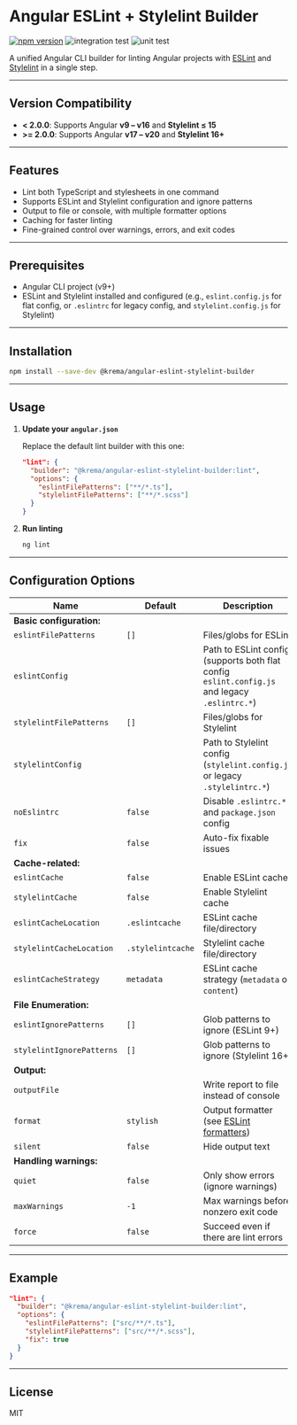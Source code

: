 # Angular ESLint + Stylelint Builder

[![npm version](https://badge.fury.io/js/@krema%2Fangular-eslint-stylelint-builder.svg)](https://badge.fury.io/js/@krema/angular-eslint-stylelint-builder)
![integration test](https://github.com/krema/angular-eslint-stylelint-builder/actions/workflows/integration-test.yml/badge.svg)
![unit test](https://github.com/krema/angular-eslint-stylelint-builder/actions/workflows/unit-test.yml/badge.svg)

A unified Angular CLI builder for linting Angular projects with [ESLint](https://eslint.org/) and [Stylelint](https://stylelint.io/) in a single step.

---

## Version Compatibility

- **< 2.0.0**: Supports Angular **v9 – v16** and **Stylelint ≤ 15**
- **>= 2.0.0**: Supports Angular **v17 – v20** and **Stylelint 16+**

---

## Features

- Lint both TypeScript and stylesheets in one command
- Supports ESLint and Stylelint configuration and ignore patterns
- Output to file or console, with multiple formatter options
- Caching for faster linting
- Fine-grained control over warnings, errors, and exit codes

---

## Prerequisites

- Angular CLI project (v9+)
- ESLint and Stylelint installed and configured (e.g., `eslint.config.js` for flat config, or `.eslintrc` for legacy config, and `stylelint.config.js` for Stylelint)

---

## Installation

```bash
npm install --save-dev @krema/angular-eslint-stylelint-builder
```

---

## Usage

1. **Update your `angular.json`**

   Replace the default lint builder with this one:

   ```json
   "lint": {
     "builder": "@krema/angular-eslint-stylelint-builder:lint",
     "options": {
       "eslintFilePatterns": ["**/*.ts"],
       "stylelintFilePatterns": ["**/*.scss"]
     }
   }
   ```

2. **Run linting**

   ```bash
   ng lint
   ```

---

## Configuration Options

| Name                     | Default           | Description                                                                 | Required | Linter    |
|--------------------------|-------------------|-----------------------------------------------------------------------------|----------|-----------|
| **Basic configuration:** |
| `eslintFilePatterns`     | `[]`              | Files/globs for ESLint                                                      | Yes      | eslint    |
| `eslintConfig`           |                   | Path to ESLint config (supports both flat config `eslint.config.js` and legacy `.eslintrc.*`) | No       | eslint    |
| `stylelintFilePatterns`  | `[]`              | Files/globs for Stylelint                                                   | Yes      | stylelint |
| `stylelintConfig`        |                   | Path to Stylelint config (`stylelint.config.js` or legacy `.stylelintrc.*`)  | No       | stylelint |
| `noEslintrc`             | `false`           | Disable `.eslintrc.*` and `package.json` config                             | No       | eslint    |
| `fix`                    | `false`           | Auto-fix fixable issues                                                     | No       | both      |
| **Cache-related:**       |
| `eslintCache`            | `false`           | Enable ESLint cache                                                         | No       | eslint    |
| `stylelintCache`         | `false`           | Enable Stylelint cache                                                      | No       | stylelint |
| `eslintCacheLocation`    | `.eslintcache`    | ESLint cache file/directory                                                 | No       | eslint    |
| `stylelintCacheLocation` | `.stylelintcache` | Stylelint cache file/directory                                              | No       | stylelint |
| `eslintCacheStrategy`    | `metadata`        | ESLint cache strategy (`metadata` or `content`)                             | No       | eslint    |
| **File Enumeration:**    |
| `eslintIgnorePatterns`   | `[]`              | Glob patterns to ignore (ESLint 9+)                                         | No       | eslint    |
| `stylelintIgnorePatterns`| `[]`              | Glob patterns to ignore (Stylelint 16+)                                     | No       | stylelint |
| **Output:**              |
| `outputFile`             |                   | Write report to file instead of console                                     | No       | both      |
| `format`                 | `stylish`         | Output formatter (see [ESLint formatters](https://eslint.org/docs/user-guide/formatters/)) | No | both |
| `silent`                 | `false`           | Hide output text                                                            | No       | both      |
| **Handling warnings:**   |
| `quiet`                  | `false`           | Only show errors (ignore warnings)                                          | No       | both      |
| `maxWarnings`            | `-1`              | Max warnings before nonzero exit code                                       | No       | both      |
| `force`                  | `false`           | Succeed even if there are lint errors                                       | No       | both      |

---

## Example

```json
"lint": {
  "builder": "@krema/angular-eslint-stylelint-builder:lint",
  "options": {
    "eslintFilePatterns": ["src/**/*.ts"],
    "stylelintFilePatterns": ["src/**/*.scss"],
    "fix": true
  }
}
```

---

## License

MIT
